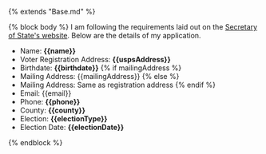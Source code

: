 {% extends "Base.md" %}

{% block body %}
I am following the requirements laid out on the [Secretary of State's website](https://sos.ga.gov/admin/uploads/Absentee_Voting_Guide_20142.pdf).
Below are the details of my application.

- Name: **{{name}}**
- Voter Registration Address: **{{uspsAddress}}**
- Birthdate: **{{birthdate}}**
{% if mailingAddress %}
- Mailing Address: {{mailingAddress}}
{% else %}
- Mailing Address: Same as registration address
{% endif %}
- Email: {{email}}
- Phone: **{{phone}}**
- County: **{{county}}**
- Election: **{{electionType}}**
- Election Date: **{{electionDate}}**

{% endblock %}
